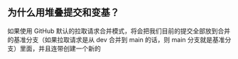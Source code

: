 ## 为什么用堆叠提交和变基？

如果使用 GitHub 默认的拉取请求合并模式，将会把我们目前的提交全部放到合并的基准分支（如果拉取请求是从 dev 合并到 main 的话，则 main 分支就是基准分支）里面，并且连带创建一个新的